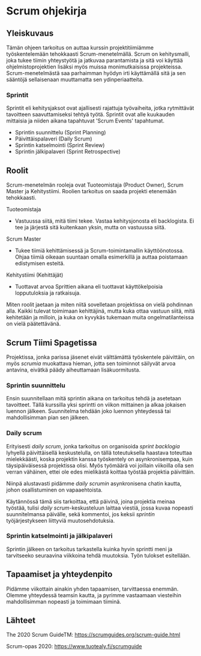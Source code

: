 # Scrum ohjekirja

## Yleiskuvaus
Tämän ohjeen tarkoitus on auttaa kurssin projektitiimiämme työskentelemään tehokkaasti Scrum-menetelmällä. Scrum on kehitysmalli, joka tukee tiimin yhteystyötä ja jatkuvaa parantamista ja sitä voi käyttää ohjelmistoprojektien lisäksi myös muissa monimutkaisissa projekteissa. Scrum-menetelmästä saa parhaimman hyödyn irti käyttämällä sitä ja sen sääntöjä sellaisenaan muuttamatta sen ydinperiaatteita. 

### Sprintit

Sprintit eli kehitysjaksot ovat ajallisesti rajattuja työvaiheita, jotka rytmittävät tavoitteen saavuttamiseksi tehtyä työtä. Sprintit ovat alle kuukauden mittaisia ja niiden aikana tapahtuvat 'Scrum Events' tapahtumat. 
* Sprintin suunnittelu (Sprint Planning)
* Päivittäispalaveri (Daily Scrum)
* Sprintin katselmointi (Sprint Review)
* Sprintin jälkipalaveri (Sprint Retrospective)

## Roolit

Scrum-menetelmän rooleja ovat Tuoteomistaja (Product Owner), Scrum Master ja Kehitystiimi. Roolien tarkoitus on saada projekti etenemään tehokkaasti.

Tuoteomistaja
* Vastuussa siitä, mitä tiimi tekee. Vastaa kehitysjonosta eli backlogista. Ei tee ja järjestä sitä kuitenkaan yksin, mutta on vastuussa siitä.

Scrum Master
* Tukee tiimiä kehittämisessä ja Scrum-toimintamallin käyttöönotossa. Ohjaa tiimiä oikeaan suuntaan omalla esimerkillä ja auttaa poistamaan edistymisen esteitä.

Kehitystiimi (Kehittäjät)
* Tuottavat arvoa Sprittien aikana eli tuottavat käyttökelpoisia lopputuloksia ja ratkaisuja.

Miten roolit jaetaan ja miten niitä sovelletaan projektissa on vielä pohdinnan alla. Kaikki tulevat toimimaan kehittäjinä, mutta kuka ottaa vastuun siitä, mitä kehitetään ja milloin, ja kuka on kyvykäs tukemaan muita ongelmatilanteissa on vielä päätettävänä.

## Scrum Tiimi Spagetissa

Projektissa, jonka parissa jäsenet eivät välttämättä työskentele päivittäin, on myös *scrumia* muokattava hieman, jotta sen toiminnot säilyvät arvoa antavina, eivätkä päädy aiheuttamaan lisäkuormitusta.

### Sprintin suunnittelu

Ensin suunnitellaan mitä sprintin aikana on tarkoitus tehdä ja asetetaan tavoitteet. Tällä kurssilla yksi sprintti on viikon mittainen ja alkaa jokaisen luennon jälkeen. Suunnitelma tehdään joko luennon yhteydessä tai mahdollisimman pian sen jälkeen.  

### Daily scrum
Erityisesti *daily scrum*, jonka tarkoitus on organisoida *sprint backlogia* lyhyellä päivittäisellä keskustelulla, on tällä toteutuksella haastava toteuttaa mielekkäästi, koska projektin kanssa työskentely on asynkronisempaa, kuin täysipäiväisessä projektissa olisi.
Myös työmäärä voi joillain viikoilla olla sen verran vähäinen, ettei ole edes mielikästä koittaa työstää projektia päivittäin.

Niinpä alustavasti pidämme *daily scrumin* asynkronisena chatin kautta, johon osallistuminen on vapaaehtoista.

Käytännössä tämä siis tarkoittaa, että päivinä, joina projektia meinaa työstää, tulisi *daily scrum*-keskusteluun laittaa viestiä, jossa kuvaa nopeasti suunnitelmansa päivälle, sekä kommentoi, jos keksii *sprintin* työjärjestykseen liittyviä muutosehdotuksia.

### Sprintin katselmointi ja jälkipalaveri

Sprintin jälkeen on tarkoitus tarkastella kuinka hyvin sprintti meni ja tarvitseeko seuraavina viikkoina tehdä muutoksia. Työn tulokset esitellään. 

## Tapaamiset ja yhteydenpito
Pidämme viikottain ainakin yhden tapaamisen, tarvittaessa enemmän. Olemme yhteydessä teamsin kautta, ja pyrimme vastaamaan viesteihin mahdollisimman nopeasti ja toimimaan tiiminä.

## Lähteet
The 2020 Scrum GuideTM: https://scrumguides.org/scrum-guide.html

Scrum-opas 2020: https://www.tuotealy.fi/scrumguide

